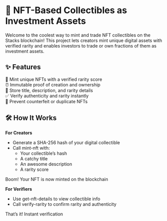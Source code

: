 # 🎨 NFT-Based Collectibles as Investment Assets

Welcome to the coolest way to mint and trade NFT collectibles on the Stacks blockchain! This project lets creators mint unique digital assets with verified rarity and enables investors to trade or own fractions of them as investment assets.

## ✨ Features

🔐 Mint unique NFTs with a verified rarity score  
⏰ Immutable proof of creation and ownership  
📝 Store title, description, and rarity details  
✅ Verify authenticity and rarity instantly  
🚫 Prevent counterfeit or duplicate NFTs  

## 🛠 How It Works

**For Creators**

- Generate a SHA-256 hash of your digital collectible  
- Call mint-nft with:  
  - Your collectible’s hash  
  - A catchy title  
  - An awesome description  
  - A rarity score  

Boom! Your NFT is now minted on the blockchain  

**For Verifiers**

- Use get-nft-details to view collectible info  
- Call verify-rarity to confirm rarity and authenticity  

That’s it! Instant verification  